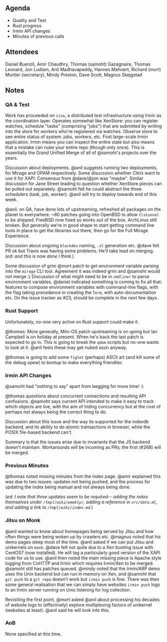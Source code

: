 ## Agenda

+ Quality and Test
+ Rust progress
+ Irmin API changes
+ Minutes of previous calls

## Attendees

Daniel Buenzli, Amir Chaudhry, Thomas (samoht) Gazagnaire, Thomas Leonard, Jon
Ludlam, Anil Madhavapeddy, Hannes Mehnert, Richard (mort) Mortier (secretary),
Mindy Preston, Dave Scott, Magnus Skejgstad

## Notes

### QA & Test

Work has proceeded on `ciso`, a distributed test infrastructure using Irmin as
the coordination layer. Operates somewhat like XenStore: you can register
watches, schedule "tasks" (comprising "jobs") that are submitted by writing into
the store for workers who're registered via watches. Observe store to see entire
status of system: jobs, workers, etc. First large-scale Irmin application. Irmin
means you can inspect the entire state but also means that a mistake can nuke
your entire repo (though only once). This is essentially the Grand Unified Merge
of all of @samoht's projects over the years.

Discussion about deployments. @anil suggests running two deployments, for Mirage
and OPAM respectively. Some disucssion whether Citrix want to use it for XAPI.
Consensus from @dave/@jon was "maybe". Similar discussion for Jane Street
leading to question whether XenStore pieces can be pulled out separately.
@samoht felt he could abstract the three schedulers (task, job, worker). @anil
will try to deploy towards end of this week.

@anil: on QA, have done lots of upstreaming, refreshed all packages on the
planet to everywhere. ~60 patches going into OpenBSD to allow `tlstunnel` to be
shipped. FreeBSD now fixed so works out of the box. ArchLinux still broken. But
generally we're in good shape to start getting command line tools in place to
get the libraries out there, then go for the Full Mirage Experience.

Discussion about ongoing `blockdev` naming, `.xl` generation etc. @dave felt PR
ok but Travis was having some problems. He'll take lead on merging. (_ed: and
this is now done I think._)

Some discussion of grim @mort patch to get environment variable parsing into the
`mirage` CLI tool. Agreement it was indeed grim and @samoht would not merge :)
Discussion of what might need to be in `cmdliner` to parse environment
variables. @daniel indicated something is coming to fix all that: features to
compose environment variables with command-line flags, with the flag taking
precedence in creating the `Term`, with auto-documentation etc. On the issue
tracker as #23, should be complete in the next few days.

### Rust Support

Unfortunately, no-one very active on Rust support could make it.

@thomas: More generally, Mini-OS patch upstreaming is on-going but Ian Campbell
is on holiday at present. When he's back the last patch is expected to go in.
This is going to break the `qdom` scripts but no-one wants to look at it. @anil
feels these may get nuked soon anyway.

@thomas is going to add some `figlet` (perhaps) ASCII art (and kill some of the
debug spew) to bootup to make everything friendlier.

### Irmin API Changes

@samoht had "nothing to say" apart from begging for more time! :)

@thomas questions about concurrent connections and resulting API confusions.
@samoht says current API intended to make it easy to track which objects are
live, with the aim of hiding concurrency but at the cost of perhaps not always
being the correct thing to do.

Discussion about this issue and the way its supported for the indexdb backend,
and its ability to do atomic transactions in browser, while the POSIX file-based
backend can't.

Summary is that the issues arise due to invariants that the JS backend doesn't
maintain. Workarounds will be incoming as PRs; the first (#268) will be merged.

### Previous Minutes

@thomas noted missing minutes from the index page. @amir explained this was due
to two issues: updates not being pushed, and the process for updating the index
being manual and not always being done.

(_ed: I note that three updates seem to be required-- adding the notes
themselves under `/tmpl/wiki/weekly/`, adding a reference in `src/data.ml`, and
adding a link to `/tmpl/wiki/index.md`._)

### Jitsu on Monk

@anil wanted to know about homepages being served by Jitsu and how often things
were being woken up by crawlers etc. @magnus noted that his demo pages sleep
most of the time. @anil asked if we can put Jitsu and unikernels on `monk`.
@dave felt not quite due to a Xen booting issue with CentOS7 (now installed). He
will tag a particularly good version of the XAPI code for us to use. @anil then
noted the main missing piece is Apache style logging from CoHTTP and Irmin which
requires Irmin/Xen to be merged. @samoht still has patches queued. @mindy noted
that the Irmin/ARP demo uses the Unix backend but can run in memory on Xen, and
@samoht that `git push` to a `git repo` doesn't work but `irmin push` is fine.
There was then some general realisation that we can simply have websites `irmin
push` logs to an Irmin server running on Unix listening for log collection.

Revisiting the first point, @mort asked @anil about processing his decades of
website logs to (effectively) explore multiplexing factors of unikernel
(websites at least). @anil said he will look into this.

### AoB

None specified at this time.
